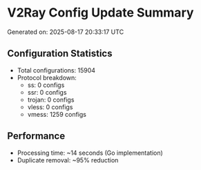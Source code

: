 # V2Ray Config Update Summary
Generated on: 2025-08-17 20:33:17 UTC

## Configuration Statistics
- Total configurations: 15904
- Protocol breakdown:
  - ss: 0 configs
  - ssr: 0 configs
  - trojan: 0 configs
  - vless: 0 configs
  - vmess: 1259 configs

## Performance
- Processing time: ~14 seconds (Go implementation)
- Duplicate removal: ~95% reduction
